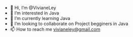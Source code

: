 - 👋 Hi, I’m @VivianeLey
- 👀 I’m interested in Java
- 🌱 I’m currently learning Java   
- 💞️ I’m looking to collaborate on Project begginers in Java
- 📫 How to reach me vivianeley@gmail.com

<!---
VivianeLey/VivianeLey is a ✨ special ✨ repository because its `README.md` (this file) appears on your GitHub profile.
You can click the Preview link to take a look at your changes.
--->

